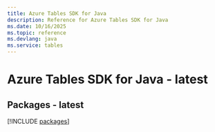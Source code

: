 ```yaml
---
title: Azure Tables SDK for Java
description: Reference for Azure Tables SDK for Java
ms.date: 10/16/2025
ms.topic: reference
ms.devlang: java
ms.service: tables
---
```

# Azure Tables SDK for Java - latest
## Packages - latest
[!INCLUDE [packages](tables-index.md)]